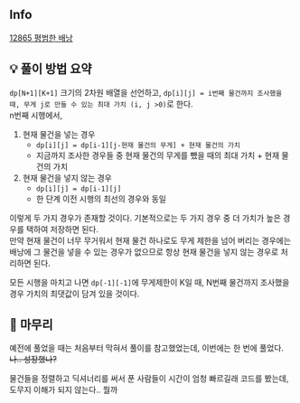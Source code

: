 ## Info
[12865 평범한 배낭](https://www.acmicpc.net/problem/12865)

## 💡 풀이 방법 요약
`dp[N+1][K+1]` 크기의 2차원 배열을 선언하고, `dp[i][j] = i번째 물건까지 조사했을 때, 무게 j로 만들 수 있는 최대 가치 (i, j >0)`로 한다.  
n번째 시행에서, 

1. 현재 물건을 넣는 경우
   - `dp[i][j] = dp[i-1][j-현재 물건의 무게] + 현재 물건의 가치`
   - 지금까지 조사한 경우들 중 현재 물건의 무게를 뺐을 때의 최대 가치 + 현재 물건의 가치
2. 현재 물건을 넣지 않는 경우
   - `dp[i][j] = dp[i-1][j]`
   - 한 단계 이전 시행의 최선의 경우와 동일  

이렇게 두 가지 경우가 존재할 것이다. 기본적으로는 두 가지 경우 중 더 가치가 높은 경우를 택하여 저장하면 된다.  
만약 현재 물건이 너무 무거워서 현재 물건 하나로도 무게 제한을 넘어 버리는 경우에는 배낭에 그 물건을 넣을 수 있는 경우가 없으므로 항상 현재 물건을 넣지 않는 경우로 처리하면 된다.  
  
모든 시행을 마치고 나면 `dp[-1][-1]`에 무게제한이 K일 때, N번째 물건까지 조사했을 경우 가치의 최댓값이 담겨 있을 것이다.


## 🙂 마무리
예전에 풀었을 때는 처음부터 막혀서 풀이를 참고했었는데, 이번에는 한 번에 풀었다. ~~나.. 성장했나?~~
  
물건들을 정렬하고 딕셔너리를 써서 푼 사람들이 시간이 엄청 빠르길래 코드를 봤는데, 도무지 이해가 되지 않는다.. 뭘까
